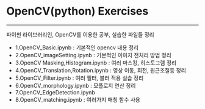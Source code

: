 #  OpenCV(python) Exercises
---
파이썬 라이브러리인, OpenCV를 이용한 공부, 실습한 파일들 정리

- 1.OpenCV_Basic.ipynb : 기본적인 opencv 내용 정리
- 2.OpenCV_imageSetting.ipynb : 기본적인 이미지 전처리 방법 정리
- 3.OpenCV Masking,Histogram.ipynb : 여러 마스킹, 히스토그램 정리
- 4.OpenCV_Translation,Rotation.ipynb : 영상 이동, 회전, 원근조절등 정리
- 5.OpenCV_Filter.ipynb : 여러 필터, 블러 적용 실습 정리
- 6.OpenCV_morphology.ipynb : 모폴로지 연산 정리
- 7.OpenCV_EdgeDetection.ipynb 
- 8.OpenCV_matching.ipynb : 여러가지 매칭 함수 사용
